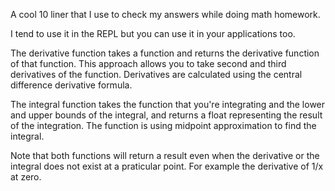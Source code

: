 A cool 10 liner that I use to check my answers while doing math homework.

I tend to use it in the REPL but you can use it in your applications too.

The derivative function takes a function and returns the derivative function of that function. This approach allows you to take second and third derivatives of the function. Derivatives are calculated using the central difference derivative formula.

The integral function takes the function that you're integrating and the lower and upper bounds of the integral, and returns a float representing the result of the integration. The function is using midpoint approximation to find the integral.

Note that both functions will return a result even when the derivative or the integral does not exist at a praticular point. For example the derivative of 1/x at zero.
